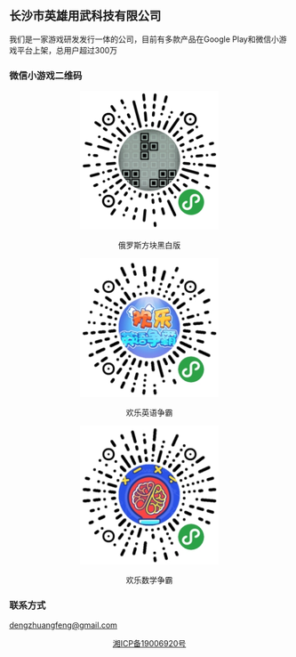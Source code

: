 ## 长沙市英雄用武科技有限公司

我们是一家游戏研发发行一体的公司，目前有多款产品在Google Play和微信小游戏平台上架，总用户超过300万


### 微信小游戏二维码
<p align="center">
    <img src="tetris.jpg" alt="Sample"  width="250" height="250">
    <p align="center">
    <a> 俄罗斯方块黑白版 </a>
    </p>
</p>
<p align="center">
    <img src="english.jpg" alt="Sample"  width="250" height="250">
    <p align="center">
    <a> 欢乐英语争霸 </a>
    </p>
</p>
<p align="center">
    <img src="math.jpg" alt="Sample"  width="250" height="250">
    <p align="center">
    <a> 欢乐数学争霸 </a>
    </p>
</p>

### 联系方式
dengzhuangfeng@gmail.com

<div class="ftCon-Wrapper"><div id="ftConw">
<p align="center">
    <a href="http://www.beian.miit.gov.cn"> <u> 湘ICP备19006920号 </u></a>
</p>
</div></div>
